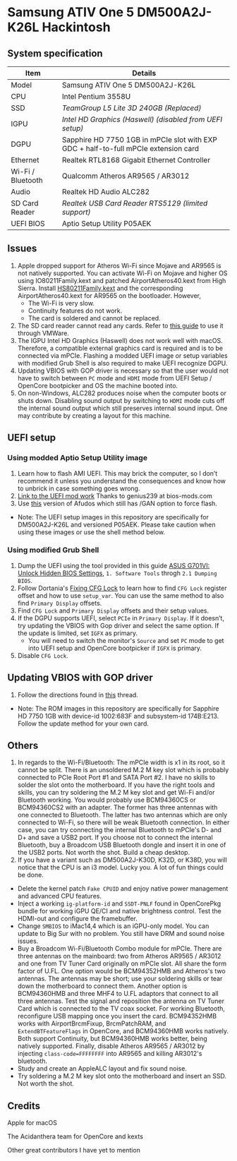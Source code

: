 # Samsung ATIV One 5 DM500A2J-K26L Hackintosh

## System specification
| Item | Details |
| - | - |
| Model | Samsung ATIV One 5 DM500A2J-K26L |
| CPU | Intel Pentium 3558U |
| SSD | *TeamGroup L5 Lite 3D 240GB (Replaced)* |
| IGPU | *Intel HD Graphics (Haswell) (disabled from UEFI setup)* |
| DGPU | Sapphire HD 7750 1GB in mPCIe slot with EXP GDC + half-to-full mPCIe extension card |
| Ethernet | Realtek RTL8168 Gigabit Ethernet Controller |
| Wi-Fi / Bluetooth | Qualcomm Atheros AR9565 / AR3012 |
| Audio | Realtek HD Audio ALC282 |
| SD Card Reader | *Realtek USB Card Reader RTS5129 (limited support)* |
| UEFI BIOS | Aptio Setup Utility P05AEK |
 
## Issues
1. Apple dropped support for Atheros Wi-Fi since Mojave and AR9565 is not natively supported. You can activate Wi-Fi on Mojave and higher OS using IO80211Family.kext and patched AirportAtheros40.kext from High Sierra. Install [HS80211Family.kext](https://www.insanelymac.com/forum/files/file/1008-io80211family-modif/) and the corresponding AirportAtheros40.kext for AR9565 on the bootloader. However,
    - The Wi-Fi is very slow.
    - Continuity features do not work.
    - The card is soldered and cannot be replaced.
2. The SD card reader cannot read any cards. Refer to [this guide](https://github.com/ManuGithubSteam/XiaoMi-Pro-2018-HackintoshOC/wiki/2.0-Setup-SD-Card-Reader) to use it through VMWare.
3. The IGPU Intel HD Graphics (Haswell) does not work well with macOS. Therefore, a compatible external graphics card is required and is to be connected via mPCIe. Flashing a modded UEFI image or setup variables with modified Grub Shell is also required to make UEFI recognize DGPU.
4. Updating VBIOS with GOP driver is necessary so that the user would not have to switch between `PC` mode and `HDMI` mode from UEFI Setup / OpenCore bootpicker and OS the machine booted into.
5. On non-Windows, ALC282 produces noise when the computer boots or shuts down. Disabling sound output by switching to `HDMI` mode cuts off the internal sound output which still preserves internal sound input. One may contribute by creating a layout for this machine.

## UEFI setup
### Using modded Aptio Setup Utility image
1. Learn how to flash AMI UEFI. This may brick the computer, so I don’t recommend it unless you understand the consequences and know how to unbrick in case something goes wrong.
2. [Link to the UEFI mod work](https://www.bios-mods.com/forum/Thread-Request-Unlock-Advanced-and-Chipset-tabs-on-Samsung-All-In-One-DM500A2J) Thanks to genius239 at bios-mods.com
3. Use [this](https://www.supermicro.com/en/products/motherboard/X10SLQ-L) version of Afudos which still has /GAN option to force flash.
- Note: The UEFI setup images in this repository are specifically for DM500A2J-K26L and versioned P05AEK. Please take caution when using these images or use the shell method below.

### Using modified Grub Shell
1. Dump the UEFI using the tool provided in this guide [ASUS G701VI: Unlock Hidden BIOS Settings](https://octoperf.com/blog/2018/11/20/asus-g701vi-bios-unlock/), `1. Software Tools` throgh `2.1 Dumping BIOS`.
2. Follow Dortania's [Fixing CFG Lock](https://dortania.github.io/OpenCore-Post-Install/misc/msr-lock.html) to learn how to find `CFG Lock` register offset and how to use `setup_var`. You can use the same method to also find `Primary Display` offsets.
3. Find `CFG Lock` and `Primary Display` offsets and their setup values.
4. If the DGPU supports UEFI, select `PCIe` in `Primary Display`. If it doesn’t, try updating the VBIOS with Gop driver and select the same option. If the update is limited, set `IGFX` as primary.
    - You will need to switch the monitor's `Source` and set `PC` mode to get into UEFI setup and OpenCore bootpicker if `IGFX` is primary.
5. Disable `CFG Lock`.

## Updating VBIOS with GOP driver
1. Follow the directions found in [this](https://www.win-raid.com/t892f16-AMD-and-Nvidia-GOP-update-No-requests-DIY.html) thread.
- Note: The ROM images in this repository are specifically for Sapphire HD 7750 1GB with device-id 1002:683F and subsystem-id 174B:E213. Follow the update method for your own card.

## Others
1. In regards to the Wi-Fi/Bluetooth: The mPCIe width is x1 in its root, so it cannot be split. There is an unsoldered M.2 M key slot which is probably connected to PCIe Root Port #1 and SATA Port #2. I have no skills to solder the slot onto the motherboard. If you have the right tools and skills, you can try soldering the M.2 M key slot and get Wi-Fi and/or Bluetooth working. You would probably use BCM94360CS or BCM94360CS2 with an adapter. The former has three antennas with one connected to Bluetooth. The latter has two antennas which are only connected to Wi-Fi, so there will be weak Bluetooth connection. In either case, you can try connecting the internal Bluetooth to mPCIe's D- and D+ and save a USB2 port. If you choose not to connect the internal Bluetooth, buy a Broadcom USB Bluetooth dongle and insert it in one of the USB2 ports. Not worth the shot. Build a cheap desktop.
2. If you have a variant such as DM500A2J-K30D, K32D, or K38D, you will notice that the CPU is an i3 model. Lucky you. A lot of fun things could be done.
- Delete the kernel patch `Fake CPUID` and enjoy native power management and advanced CPU features.
- Inject a working `ig-platform-id` and `SSDT-PNLF` found in OpenCorePkg bundle for working iGPU QE/CI and native brightness control. Test the HDMI-out and configure the framebuffer.
- Change `SMBIOS` to iMac14,4 which is an iGPU-only model. You can update to Big Sur with no problem. You still have DRM and sound noise issues.
- Buy a Broadcom Wi-Fi/Bluetooth Combo module for mPCIe. There are three antennas on the mainboard: two from Atheros AR9565 / AR3012 and one from TV Tuner Card originally on mPCIe slot. All share the form factor of U.FL. One option would be BCM94352HMB and Atheros's two antennas. The antennas may be short; use your soldering skills or tear down the motherboard to connect them. Another option is BCM94360HMB and three MHF4 to U.FL adaptors that connect to all three antennas. Test the signal and reposition the antenna on TV Tuner Card which is connected to the TV coax socket. For working Bluetooth, reconfigure USB mapping once you insert the card. BCM94352HMB works with AirportBrcmFixup, BrcmPatchRAM, and `ExtendBTFeatureFlags` in OpenCore, and BCM94360HMB works natively. Both support Continuity, but BCM94360HMB works better, being natively supported. Finally, disable Atheros AR9565 / AR3012 by injecting `class-code=FFFFFFFF` into AR9565 and killing AR3012's bluetooth.
- Study and create an AppleALC layout and fix sound noise.
- Try soldering a M.2 M key slot onto the motherboard and insert an SSD. Not worth the shot.

## Credits
Apple for macOS

The Acidanthera team for OpenCore and kexts

Other great contributors I have yet to mention
